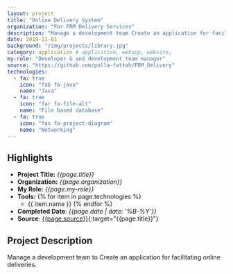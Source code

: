 ```yaml
---
layout: project
title: "Online Delivery System"
organization: "For FRM Delivery Services"
description: "Manage a development team Create an application for facilitating online deliveries."
date: 2019-11-01
background: "/img/projects/library.jpg"
category: application # application, webapp, website,
my-role: "Developer & and development team manager"
source: "https://github.com/polla-fattah/FRM_Delivery"
technologies:
  - fa: true
    icon: "fab fa-java"
    name: "Java"
  - fa: true
    icon: "far fa-file-alt"
    name: "File based database"
  - fa: true
    icon: "fas fa-project-diagram"
    name: "Networking"
---
```

<style>
  ul p {
  margin-bottom: 2px;
  margin-top: 2px;
}
</style>
## Highlights

- **Project Title:** _{{page.title}}_
- **Organization:** _{{page.organization}}_
- **My Role:** _{{page.my-role}}_
- **Tools:** 
  {% for item in page.technologies %}
    - {{ item.name }}
  {% endfor %}
- **Completed Date**: _{{page.date  | date: '%B-%Y'}}_
- **Source**: [{{page.source}}]({{page.source}}){:target="{{page.title}}"}

## Project Description

Manage a development team to Create an application for facilitating online deliveries.
